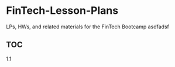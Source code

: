 # FinTech-Lesson-Plans
LPs, HWs, and related materials for the FinTech Bootcamp
asdfadsf

## TOC
1.1
